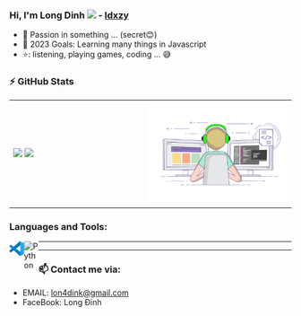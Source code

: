 ### Hi, I'm Long Dinh <img src="https://media.giphy.com/media/hvRJCLFzcasrR4ia7z/giphy.gif" width="25px"> -  [ldxzy][website]  


- 🔭 Passion in something ... (secret😊)
- 💪 2023 Goals: Learning many things in Javascript
- ⭐: listening, playing games, coding ... 😅

### :zap: GitHub Stats

<table>
<tr>
  <td width="48%">
    <img src="https://github-readme-stats.vercel.app/api?username=longyxz&show_icons=true&hide=contribs,issues&hide_border=true" />
    <img src="https://github-readme-stats.vercel.app/api/top-langs/?username=longyxz&layout=compact&show_icons=true&hide_border=true" />
  </td>
  <td width="52%"><img alt="gif" align="right" src="https://github.com/longyxz/longyxz/blob/main/.github/assets/coding-freak.gif"/></td>
</tr>
<table>

### Languages and Tools:
<img align="left" alt="Visual Studio Code" width="26px" src="https://raw.githubusercontent.com/github/explore/80688e429a7d4ef2fca1e82350fe8e3517d3494d/topics/visual-studio-code/visual-studio-code.png" />
<img align="left" alt="Python" width="26px" src="https://upload.wikimedia.org/wikipedia/commons/thumb/0/0a/Python.svg/1200px-Python.svg.png" /> 
  
---

---


### 📫 Contact me via:
- EMAIL: lon4dink@gmail.com
- FaceBook: Long Đinh

[website]: https://www.facebook.com/profile.php?id=100079399766897
